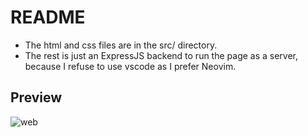 # README
- The html and css files are in the src/ directory. 
- The rest is just an ExpressJS backend to run the page as a server, because I refuse to use vscode as I prefer Neovim.
## Preview
![web](https://github.com/user-attachments/assets/a24cdb20-1890-4bf2-b0ca-9b6835a0eea4)
